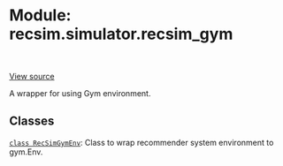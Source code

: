 <div itemscope itemtype="http://developers.google.com/ReferenceObject">
<meta itemprop="name" content="recsim.simulator.recsim_gym" />
<meta itemprop="path" content="Stable" />
</div>

# Module: recsim.simulator.recsim_gym

<table class="tfo-notebook-buttons tfo-api" align="left">
</table>

<a target="_blank" href="https://github.com/google-research/recsim/tree/master/recsim/simulator/recsim_gym.py">View
source</a>

A wrapper for using Gym environment.

<!-- Placeholder for "Used in" -->

## Classes

[`class RecSimGymEnv`](../../recsim/simulator/recsim_gym/RecSimGymEnv.md): Class
to wrap recommender system environment to gym.Env.
